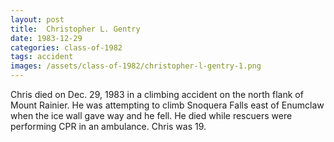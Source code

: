 ```yaml
---
layout: post
title:  Christopher L. Gentry
date: 1983-12-29
categories: class-of-1982
tags: accident
images: /assets/class-of-1982/christopher-l-gentry-1.png
---
```


Chris died on Dec. 29, 1983 in a climbing accident on the north flank of Mount Rainier. He was attempting to climb Snoquera Falls east of Enumclaw when the ice wall gave way and he fell. He died while rescuers were performing CPR in an ambulance. Chris was 19.


